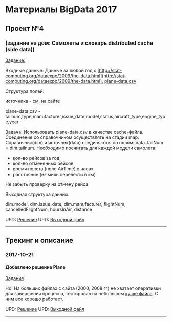# Материалы BigData 2017
## Проект №4
### (задание на дом: Самолеты и словарь distributed cache (side data))

[Задание:](./04/%D0%97%D0%B0%D0%B4%D0%B0%D0%BD%D0%B8%D0%B5.txt)

Входные данные: Данные за любой год с [http://stat-computing.org/dataexpo/2009/the-data.html](http://stat-computing.org/dataexpo/2009/the-data.html), [plane-data.csv](./04/in/plane-data.csv)

Структура полей: 

источника - см. на сайте

plane-data.csv - tailnum,type,manufacturer,issue_date,model,status,aircraft_type,engine_type,year

Задача: Использовать plane-data.csv в качестве cache-файла. Соединение со справочником осуществлять на стадии map. Справочник(dim) и источник(data) соединяются по полям: data.TailNum = dim.tailnum. Необходимо посчитать для каждой модели самолета:
- кол-во рейсов за год
- кол-во отмененных рейсов
- время полета (поле AirTime) в часах
- расстояние (из миль перевести в км)

Не забыть проверку на отмену рейса.

Выходная структура данных:

dim.model, dim.issue_date, dim.manufacturer, flightNum, cancelledFlightNum, hoursInAir, distance

UPD: [Решение](./04/project)
UPD: [Выходной файл](./04/out/out.csv)

-------


## Трекинг и описание


### 2017-10-21
#### Добавлено решение Plane
[Задание](./04/%D0%97%D0%B0%D0%B4%D0%B0%D0%BD%D0%B8%D0%B5.txt).

Но! На больших файлах с сайта (2000, 2008 гг) не хватает оперативки для завершения процесса, тестировал на небольшом [куске файла](./04/in/2000_1.csv). С ним все хорошо работает.

UPD: [Решение](./04/project)
UPD: [Выходной файл](./04/out/out.csv)

-------